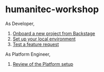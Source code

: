 # humanitec-workshop

As Developer,
1. [Onboard a new project from Backstage](backstage.md)
2. [Set up your local environment](codespace.md)
3. [Test a feature request](pr.md)

As Platform Engineer,
1. [Review of the Platform setup](platform.md)

